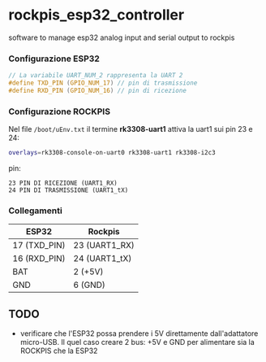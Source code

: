 # rockpis_esp32_controller

software to manage esp32 analog input and serial output to rockpis

### Configurazione ESP32

```c
// La variabile UART_NUM_2 rappresenta la UART 2
#define TXD_PIN (GPIO_NUM_17) // pin di trasmissione
#define RXD_PIN (GPIO_NUM_16) // pin di ricezione
```

### Configurazione ROCKPIS

Nel file `/boot/uEnv.txt` il termine **rk3308-uart1** attiva la uart1 sui pin 23 e 24:

```bash
overlays=rk3308-console-on-uart0 rk3308-uart1 rk3308-i2c3
```

pin:

```
23 PIN DI RICEZIONE (UART1_RX)
24 PIN DI TRASMISSIONE (UART1_tX)
```

### Collegamenti

| ESP32        | Rockpis       |
| ------------ | ------------- |
| 17 (TXD_PIN) | 23 (UART1_RX) |
| 16 (RXD_PIN) | 24 (UART1_tX) |
| BAT          | 2 (+5V)       |
| GND          | 6 (GND)       |


## TODO
* verificare che l'ESP32 possa prendere i 5V direttamente dall'adattatore micro-USB. Il quel caso creare 2 bus: +5V e GND per alimentare sia la ROCKPIS che la ESP32